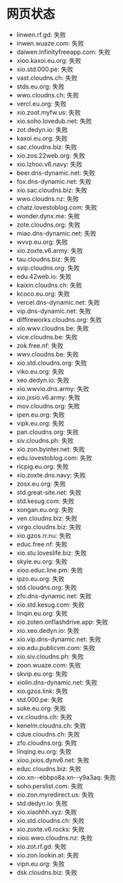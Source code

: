 # 网页状态
- linwen.rf.gd: 失败
- inwen.wuaze.com: 失败
- daiwen.infinityfreeapp.com: 失败
- xioo.kaxoi.eu.org: 失败
- xio.std.000.pe: 失败
- vast.cloudns.ch: 失败
- stds.eu.org: 失败
- wwo.cloudns.ch: 失败
- vercl.eu.org: 失败
- xio.zoot.myfw.us: 失败
- xio.soho.lovedub.net: 失败
- zot.dedyn.io: 失败
- kaxoi.eu.org: 失败
- sac.cloudns.biz: 失败
- xio.zos.22web.org: 失败
- xio.lzhoo.v6.navy: 失败
- beer.dns-dynamic.net: 失败
- fox.dns-dynamic.net: 失败
- xio.sac.cloudns.biz: 失败
- wwo.cloudns.nz: 失败
- chatz.lovestoblog.com: 失败
- wonder.dynx.me: 失败
- zote.cloudns.org: 失败
- miao.dns-dynamic.net: 失败
- wvvp.eu.org: 失败
- xio.zoxte.v6.army: 失败
- tau.cloudns.biz: 失败
- svip.cloudns.org: 失败
- edu.42web.io: 失败
- kaixin.cloudns.ch: 失败
- kcoco.eu.org: 失败
- vercel.dns-dynamic.net: 失败
- vip.dns-dynamic.net: 失败
- diffireworks.cloudns.org: 失败
- xio.wwv.cloudns.be: 失败
- vice.cloudns.be: 失败
- zok.free.nf: 失败
- wwv.cloudns.be: 失败
- xio.std.cloudns.org: 失败
- viko.eu.org: 失败
- xeo.dedyn.io: 失败
- xio.wwvio.dns.army: 失败
- xio.jxsio.v6.army: 失败
- mov.cloudns.org: 失败
- ipen.eu.org: 失败
- vipk.eu.org: 失败
- pan.cloudns.org: 失败
- siv.cloudns.ph: 失败
- xio.zon.byinter.net: 失败
- edu.lovestoblog.com: 失败
- ricpig.eu.org: 失败
- xio.zoxte.dns.navy: 失败
- zosx.eu.org: 失败
- std.great-site.net: 失败
- std.kesug.com: 失败
- xongan.eu.org: 失败
- ven.cloudns.biz: 失败
- virgo.cloudns.biz: 失败
- xio.gzos.rr.nu: 失败
- educ.free.nf: 失败
- xio.stu.loveslife.biz: 失败
- skyle.eu.org: 失败
- xioo.educ.line.pm: 失败
- ipzo.eu.org: 失败
- std.cloudns.org: 失败
- zfo.dns-dynamic.net: 失败
- xio.std.kesug.com: 失败
- linqin.eu.org: 失败
- xio.zoten.onflashdrive.app: 失败
- xio.xeo.dedyn.io: 失败
- xio.vip.dns-dynamic.net: 失败
- xio.edu.publicvm.com: 失败
- xio.siv.cloudns.ph: 失败
- zoon.wuaze.com: 失败
- skvip.eu.org: 失败
- xiolin.dns-dynamic.net: 失败
- xio.gzos.link: 失败
- std.000.pe: 失败
- suke.eu.org: 失败
- vx.cloudns.ch: 失败
- kenelm.cloudns.ch: 失败
- cdue.cloudns.ch: 失败
- zfo.cloudns.org: 失败
- linqing.eu.org: 失败
- xioo.jxios.dynv6.net: 失败
- educ.cloudns.biz: 失败
- xio.xn--ebbpo8a.xn--y9a3aq: 失败
- soho.perslist.com: 失败
- xio.zon.myredirect.us: 失败
- std.dedyn.io: 失败
- xio.xiaohhh.xyz: 失败
- xio.std.cloudns.ch: 失败
- xio.zoxte.v6.rocks: 失败
- xioo.wwo.cloudns.nz: 失败
- xio.zot.rf.gd: 失败
- xio.zon.lookin.at: 失败
- vipn.eu.org: 失败
- dsk.cloudns.biz: 失败
